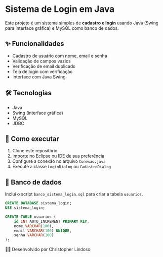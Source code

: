 # Sistema de Login em Java

Este projeto é um sistema simples de **cadastro e login** usando Java (Swing para interface gráfica) e MySQL como banco de dados.

## ✨ Funcionalidades

- Cadastro de usuário com nome, email e senha
- Validação de campos vazios
- Verificação de email duplicado
- Tela de login com verificação
- Interface com Java Swing

## 🛠 Tecnologias

- Java
- Swing (interface gráfica)
- MySQL
- JDBC

## 🚀 Como executar

1. Clone este repositório
2. Importe no Eclipse ou IDE de sua preferência
3. Configure a conexão no arquivo `Conexao.java`
4. Execute a classe `LoginDialog` ou `CadastroDialog`

## 💾 Banco de dados

Incluí o script `banco_sistema_login.sql` para criar a tabela `usuarios`.

```sql
CREATE DATABASE sistema_login;
USE sistema_login;

CREATE TABLE usuarios (
    id INT AUTO_INCREMENT PRIMARY KEY,
    nome VARCHAR(100),
    email VARCHAR(100) UNIQUE,
    senha VARCHAR(100)
);
```
👨‍💻 Desenvolvido por Christopher Lindoso
